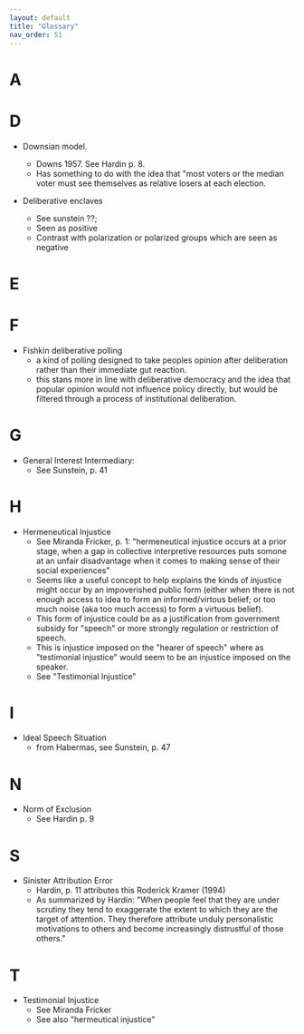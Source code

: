 ```yaml
---
layout: default
title: "Glossary"
nav_order: 51
---
```



# A

# D

* Downsian model. 
    * Downs 1957. See Hardin p. 8.
    * Has something to do with the idea that "most voters or the median voter must see themselves as relative losers at each election.

* Deliberative enclaves
    * See sunstein ??; 
    * Seen as positive
    * Contrast with polarization or polarized groups which are seen as negative

# E

# F 

* Fishkin deliberative polling
    * a kind of polling designed to take peoples opinion after deliberation rather than their immediate gut reaction. 
    * this stans more in line with deliberative democracy and the idea that popular opinion would not influence policy directly, but would be filtered through a process of institutional deliberation.

# G

* General Interest Intermediary: 
    * See Sunstein, p. 41

# H

* Hermeneutical Injustice 
    * See Miranda Fricker, p. 1: "hermeneutical injustice occurs at a prior stage, when a gap in collective interpretive resources puts somone at an unfair disadvantage when it comes to making sense of their social experiences"
    * Seems like a useful concept to help explains the kinds of injustice might occur by an impoverished public form (either when there is not enough access to idea to form an informed/virtous belief; or too much noise (aka too much access) to form a virtuous belief).
    * This form of injustice could be as a justification from government subsidy for "speech" or more strongly regulation or restriction of speech. 
    * This is injustice imposed on the "hearer of speech" where as "testimonial injustice" would seem to be an injustice imposed on the speaker.
    * See "Testimonial Injustice"
# I

* Ideal Speech Situation
    * from Habermas, see Sunstein, p. 47

# N 

* Norm of Exclusion 
    * See Hardin p. 9

# S 

* Sinister Attribution Error 
    * Hardin, p. 11 attributes this Roderick Kramer (1994)
    * As summarized by Hardin: "When people feel that they are under scrutiny they tend to exaggerate the extent to which they are the target of attention. They therefore attribute unduly personalistic motivations to others and become increasingly distrustful of those others."

# T

* Testimonial Injustice
    * See Miranda Fricker
    * See also "hermeutical injustice"
